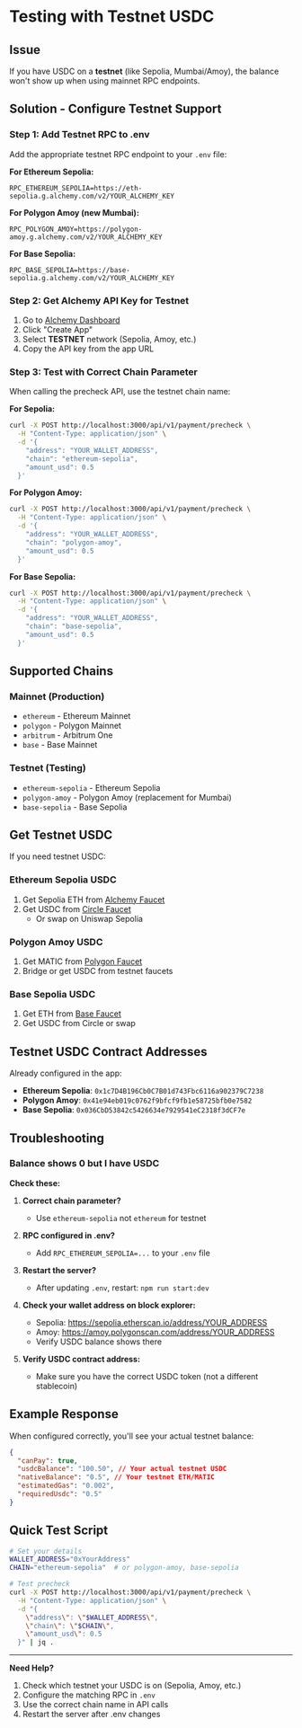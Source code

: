 # Testing with Testnet USDC

## Issue

If you have USDC on a **testnet** (like Sepolia, Mumbai/Amoy), the balance won't show up when using mainnet RPC endpoints.

## Solution - Configure Testnet Support

### Step 1: Add Testnet RPC to .env

Add the appropriate testnet RPC endpoint to your `.env` file:

**For Ethereum Sepolia:**

```env
RPC_ETHEREUM_SEPOLIA=https://eth-sepolia.g.alchemy.com/v2/YOUR_ALCHEMY_KEY
```

**For Polygon Amoy (new Mumbai):**

```env
RPC_POLYGON_AMOY=https://polygon-amoy.g.alchemy.com/v2/YOUR_ALCHEMY_KEY
```

**For Base Sepolia:**

```env
RPC_BASE_SEPOLIA=https://base-sepolia.g.alchemy.com/v2/YOUR_ALCHEMY_KEY
```

### Step 2: Get Alchemy API Key for Testnet

1. Go to [Alchemy Dashboard](https://dashboard.alchemy.com/)
2. Click "Create App"
3. Select **TESTNET** network (Sepolia, Amoy, etc.)
4. Copy the API key from the app URL

### Step 3: Test with Correct Chain Parameter

When calling the precheck API, use the testnet chain name:

**For Sepolia:**

```bash
curl -X POST http://localhost:3000/api/v1/payment/precheck \
  -H "Content-Type: application/json" \
  -d '{
    "address": "YOUR_WALLET_ADDRESS",
    "chain": "ethereum-sepolia",
    "amount_usd": 0.5
  }'
```

**For Polygon Amoy:**

```bash
curl -X POST http://localhost:3000/api/v1/payment/precheck \
  -H "Content-Type: application/json" \
  -d '{
    "address": "YOUR_WALLET_ADDRESS",
    "chain": "polygon-amoy",
    "amount_usd": 0.5
  }'
```

**For Base Sepolia:**

```bash
curl -X POST http://localhost:3000/api/v1/payment/precheck \
  -H "Content-Type: application/json" \
  -d '{
    "address": "YOUR_WALLET_ADDRESS",
    "chain": "base-sepolia",
    "amount_usd": 0.5
  }'
```

## Supported Chains

### Mainnet (Production)

- `ethereum` - Ethereum Mainnet
- `polygon` - Polygon Mainnet
- `arbitrum` - Arbitrum One
- `base` - Base Mainnet

### Testnet (Testing)

- `ethereum-sepolia` - Ethereum Sepolia
- `polygon-amoy` - Polygon Amoy (replacement for Mumbai)
- `base-sepolia` - Base Sepolia

## Get Testnet USDC

If you need testnet USDC:

### Ethereum Sepolia USDC

1. Get Sepolia ETH from [Alchemy Faucet](https://sepoliafaucet.com/)
2. Get USDC from [Circle Faucet](https://faucet.circle.com/)
   - Or swap on Uniswap Sepolia

### Polygon Amoy USDC

1. Get MATIC from [Polygon Faucet](https://faucet.polygon.technology/)
2. Bridge or get USDC from testnet faucets

### Base Sepolia USDC

1. Get ETH from [Base Faucet](https://www.coinbase.com/faucets/base-ethereum-goerli-faucet)
2. Get USDC from Circle or swap

## Testnet USDC Contract Addresses

Already configured in the app:

- **Ethereum Sepolia**: `0x1c7D4B196Cb0C7B01d743Fbc6116a902379C7238`
- **Polygon Amoy**: `0x41e94eb019c0762f9bfcf9fb1e58725bfb0e7582`
- **Base Sepolia**: `0x036CbD53842c5426634e7929541eC2318f3dCF7e`

## Troubleshooting

### Balance shows 0 but I have USDC

**Check these:**

1. **Correct chain parameter?**
   - Use `ethereum-sepolia` not `ethereum` for testnet
2. **RPC configured in .env?**
   - Add `RPC_ETHEREUM_SEPOLIA=...` to your `.env` file
3. **Restart the server?**
   - After updating `.env`, restart: `npm run start:dev`
4. **Check your wallet address on block explorer:**
   - Sepolia: https://sepolia.etherscan.io/address/YOUR_ADDRESS
   - Amoy: https://amoy.polygonscan.com/address/YOUR_ADDRESS
   - Verify USDC balance shows there

5. **Verify USDC contract address:**
   - Make sure you have the correct USDC token (not a different stablecoin)

## Example Response

When configured correctly, you'll see your actual testnet balance:

```json
{
  "canPay": true,
  "usdcBalance": "100.50", // Your actual testnet USDC
  "nativeBalance": "0.5", // Your testnet ETH/MATIC
  "estimatedGas": "0.002",
  "requiredUsdc": "0.5"
}
```

## Quick Test Script

```bash
# Set your details
WALLET_ADDRESS="0xYourAddress"
CHAIN="ethereum-sepolia"  # or polygon-amoy, base-sepolia

# Test precheck
curl -X POST http://localhost:3000/api/v1/payment/precheck \
  -H "Content-Type: application/json" \
  -d "{
    \"address\": \"$WALLET_ADDRESS\",
    \"chain\": \"$CHAIN\",
    \"amount_usd\": 0.5
  }" | jq .
```

---

**Need Help?**

1. Check which testnet your USDC is on (Sepolia, Amoy, etc.)
2. Configure the matching RPC in `.env`
3. Use the correct chain name in API calls
4. Restart the server after .env changes
